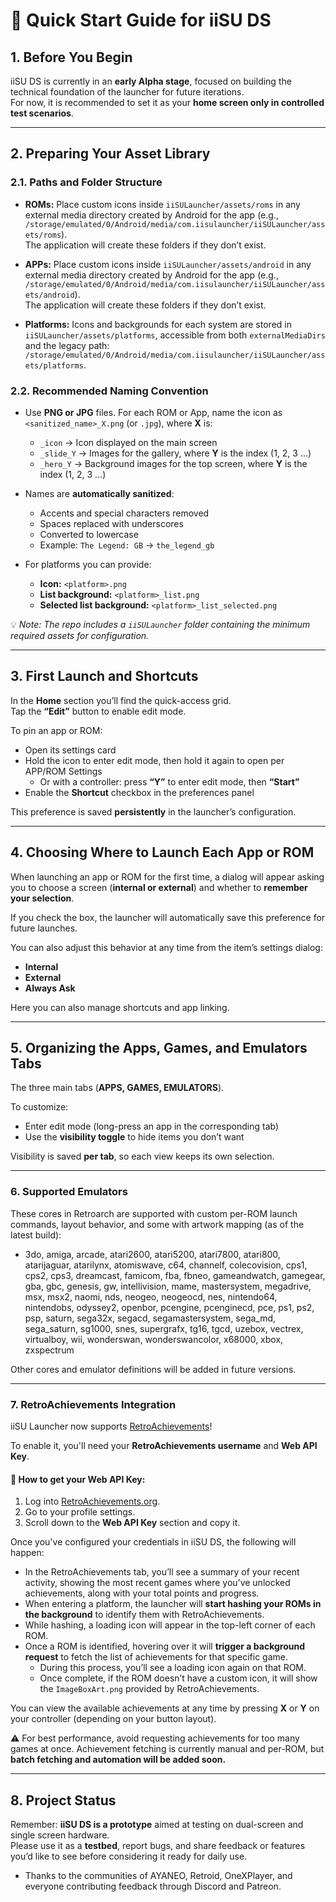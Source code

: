 # 🚀 Quick Start Guide for iiSU DS

## 1. Before You Begin
iiSU DS is currently in an **early Alpha stage**, focused on building the technical foundation of the launcher for future iterations.  
For now, it is recommended to set it as your **home screen only in controlled test scenarios**.

---

## 2. Preparing Your Asset Library

### 2.1. Paths and Folder Structure
- **ROMs:** Place custom icons inside `iiSULauncher/assets/roms` in any external media directory created by Android for the app (e.g.,  
  `/storage/emulated/0/Android/media/com.iisulauncher/iiSULauncher/assets/roms`).  
  The application will create these folders if they don’t exist.  

- **APPs:** Place custom icons inside `iiSULauncher/assets/android` in any external media directory created by Android for the app (e.g.,  
  `/storage/emulated/0/Android/media/com.iisulauncher/iiSULauncher/assets/android`).  
  The application will create these folders if they don’t exist.  

- **Platforms:** Icons and backgrounds for each system are stored in `iiSULauncher/assets/platforms`, accessible from both `externalMediaDirs` and the legacy path:  
  `/storage/emulated/0/Android/media/com.iisulauncher/iiSULauncher/assets/platforms`.

### 2.2. Recommended Naming Convention
- Use **PNG or JPG** files. For each ROM or App, name the icon as `<sanitized_name>_X.png` (or `.jpg`), where **X** is:
  - `_icon` → Icon displayed on the main screen  
  - `_slide_Y` → Images for the gallery, where **Y** is the index (1, 2, 3 …)  
  - `_hero_Y` → Background images for the top screen, where **Y** is the index (1, 2, 3 …)  

- Names are **automatically sanitized**:
  - Accents and special characters removed  
  - Spaces replaced with underscores  
  - Converted to lowercase  
  - Example: `The Legend: GB` → `the_legend_gb`  

- For platforms you can provide:
  - **Icon:** `<platform>.png`  
  - **List background:** `<platform>_list.png`  
  - **Selected list background:** `<platform>_list_selected.png`  

💡 *Note: The repo includes a `iiSULauncher` folder containing the minimum required assets for configuration.*

---

## 3. First Launch and Shortcuts
In the **Home** section you’ll find the quick-access grid.  
Tap the **“Edit”** button to enable edit mode.  

To pin an app or ROM:
- Open its settings card  
- Hold the icon to enter edit mode, then hold it again to open per APP/ROM Settings  
  - Or with a controller: press **“Y”** to enter edit mode, then **“Start”**  
- Enable the **Shortcut** checkbox in the preferences panel  

This preference is saved **persistently** in the launcher’s configuration.

---

## 4. Choosing Where to Launch Each App or ROM
When launching an app or ROM for the first time, a dialog will appear asking you to choose a screen (**internal or external**) and whether to **remember your selection**.  

If you check the box, the launcher will automatically save this preference for future launches.  

You can also adjust this behavior at any time from the item’s settings dialog:
- **Internal**  
- **External**  
- **Always Ask**  

Here you can also manage shortcuts and app linking.

---

## 5. Organizing the Apps, Games, and Emulators Tabs
The three main tabs (**APPS, GAMES, EMULATORS**).  

To customize:
- Enter edit mode (long-press an app in the corresponding tab)  
- Use the **visibility toggle** to hide items you don’t want  

Visibility is saved **per tab**, so each view keeps its own selection.

---

### 6. Supported Emulators

These cores in Retroarch are supported with custom per-ROM launch commands, layout behavior, and some with artwork mapping (as of the latest build):

- 3do, amiga, arcade, atari2600, atari5200, atari7800, atari800, atarijaguar, atarilynx, atomiswave, c64, channelf, colecovision, cps1, cps2, cps3, dreamcast, famicom, fba, fbneo, gameandwatch, gamegear, gba, gbc, genesis, gw, intellivision, mame, mastersystem, megadrive, msx, msx2, naomi, nds, neogeo, neogeocd, nes, nintendo64, nintendobs, odyssey2, openbor, pcengine, pcenginecd, pce, ps1, ps2, psp, saturn, sega32x, segacd, segamastersystem, sega_md, sega_saturn, sg1000, snes, supergrafx, tg16, tgcd, uzebox, vectrex, virtualboy, wii, wonderswan, wonderswancolor, x68000, xbox, zxspectrum

Other cores and emulator definitions will be added in future versions.

---

### 7. RetroAchievements Integration

iiSU Launcher now supports [RetroAchievements](https://retroachievements.org)!

To enable it, you'll need your **RetroAchievements username** and **Web API Key**.

#### 🔑 How to get your Web API Key:
1. Log into [RetroAchievements.org](https://retroachievements.org).
2. Go to your profile settings.
3. Scroll down to the **Web API Key** section and copy it.

Once you've configured your credentials in iiSU DS, the following will happen:
- In the RetroAchievements tab, you’ll see a summary of your recent activity, showing the most recent games where you’ve unlocked achievements, along with your total points and progress.
- When entering a platform, the launcher will **start hashing your ROMs in the background** to identify them with RetroAchievements.
- While hashing, a loading icon will appear in the top-left corner of each ROM.
- Once a ROM is identified, hovering over it will **trigger a background request** to fetch the list of achievements for that specific game.
  - During this process, you’ll see a loading icon again on that ROM.
  - Once complete, if the ROM doesn’t have a custom icon, it will show the `ImageBoxArt.png` provided by RetroAchievements.

You can view the available achievements at any time by pressing **X** or **Y** on your controller (depending on your button layout).

⚠️ For best performance, avoid requesting achievements for too many games at once. Achievement fetching is currently manual and per-ROM, but **batch fetching and automation will be added soon.**

---

## 8. Project Status
Remember: **iiSU DS is a prototype** aimed at testing on dual-screen and single screen hardware.  
Please use it as a **testbed**, report bugs, and share feedback or features you’d like to see before considering it ready for daily use.

- Thanks to the communities of AYANEO, Retroid, OneXPlayer, and everyone contributing feedback through Discord and Patreon.